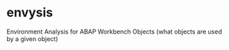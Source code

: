 # envysis
Environment Analysis for ABAP Workbench Objects (what objects are used by a given object)
